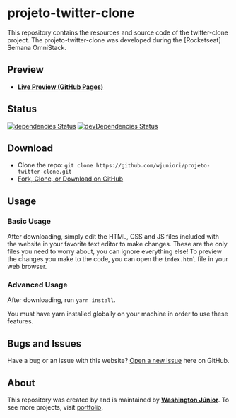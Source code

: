 # projeto-twitter-clone

This repository contains the resources and source code of the twitter-clone project. The projeto-twitter-clone was developed during the [Rocketseat] Semana OmniStack.

## Preview

* **[Live Preview (GitHub Pages)](https://wjuniori.github.io/projeto-twitter-clone/)**

## Status

[![dependencies Status](https://david-dm.org/wjuniori/projeto-twitter-clone/status.svg)](https://david-dm.org/wjuniori/projeto-twitter-clone)
[![devDependencies Status](https://david-dm.org/wjuniori/projeto-twitter-clone/dev-status.svg)](https://david-dm.org/wjuniori/projeto-twitter-clone?type=dev)

## Download

* Clone the repo: `git clone https://github.com/wjuniori/projeto-twitter-clone.git`
* [Fork, Clone, or Download on GitHub](https://github.com/wjuniori/projeto-twitter-clone)

## Usage

### Basic Usage

After downloading, simply edit the HTML, CSS and JS files included with the website in your favorite text editor to make changes. These are the only files you need to worry about, you can ignore everything else! To preview the changes you make to the code, you can open the `index.html` file in your web browser.

### Advanced Usage

After downloading, run `yarn install`.

You must have yarn installed globally on your machine in order to use these features.

## Bugs and Issues

Have a bug or an issue with this website? [Open a new issue](https://github.com/wjuniori/projeto-twitter-clone/issues) here on GitHub.

## About

This repository was created by and is maintained by **[Washington Júnior](https://github.com/wjuniori/)**. To see more projects, visit [portfolio](https://wjuniori.github.io/).
